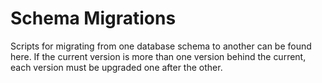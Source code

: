 # Schema Migrations

Scripts for migrating from one database schema to another can be found here. 
If the current version is more than one version behind the current, each version must be upgraded one after the other.
